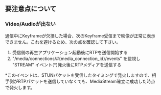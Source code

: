 ## 要注意点について

### Video/Audioが出ない

通信中にKeyframeが欠損した場合、次のKeyframe受信まで映像が正常に表示できません。これを避けるため、次の点を確認して下さい。

1. 受信側の再生アプリケーション起動後にRTPを送信開始する
2. "/media/connections/#{media_connection_id}/events" を監視し "STREAM" イベント(*)発火後にRTPメディアを送信する

*このイベントは、STUNパケットを受信したタイミングで発火しますので、相手側がRTPパケットを送信していなくても、MediaStream確立に成功した時点で発火します。

